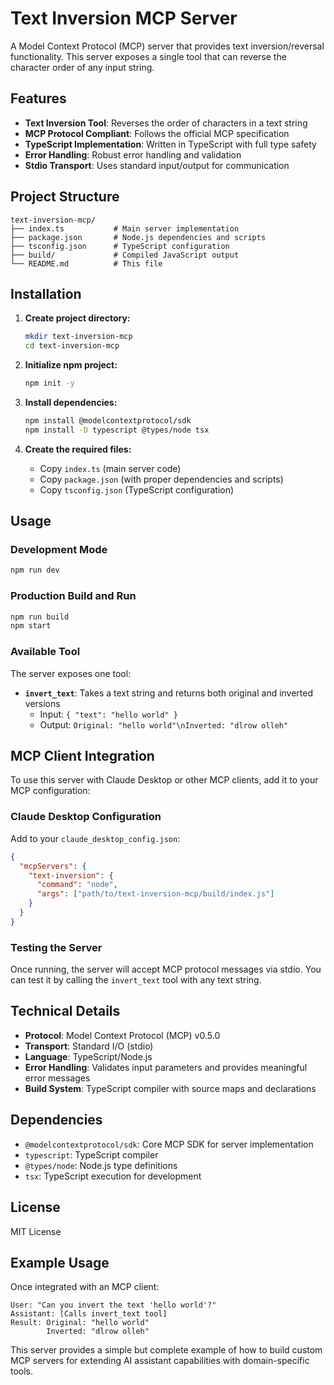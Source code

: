 # Text Inversion MCP Server

A Model Context Protocol (MCP) server that provides text inversion/reversal functionality. This server exposes a single tool that can reverse the character order of any input string.

## Features

- **Text Inversion Tool**: Reverses the order of characters in a text string
- **MCP Protocol Compliant**: Follows the official MCP specification
- **TypeScript Implementation**: Written in TypeScript with full type safety
- **Error Handling**: Robust error handling and validation
- **Stdio Transport**: Uses standard input/output for communication

## Project Structure

```
text-inversion-mcp/
├── index.ts           # Main server implementation
├── package.json       # Node.js dependencies and scripts
├── tsconfig.json      # TypeScript configuration
├── build/             # Compiled JavaScript output
└── README.md          # This file
```

## Installation

1. **Create project directory:**
   ```bash
   mkdir text-inversion-mcp
   cd text-inversion-mcp
   ```

2. **Initialize npm project:**
   ```bash
   npm init -y
   ```

3. **Install dependencies:**
   ```bash
   npm install @modelcontextprotocol/sdk
   npm install -D typescript @types/node tsx
   ```

4. **Create the required files:**
   - Copy `index.ts` (main server code)
   - Copy `package.json` (with proper dependencies and scripts)
   - Copy `tsconfig.json` (TypeScript configuration)

## Usage

### Development Mode
```bash
npm run dev
```

### Production Build and Run
```bash
npm run build
npm start
```

### Available Tool

The server exposes one tool:

- **`invert_text`**: Takes a text string and returns both original and inverted versions
  - Input: `{ "text": "hello world" }`
  - Output: `Original: "hello world"\nInverted: "dlrow olleh"`

## MCP Client Integration

To use this server with Claude Desktop or other MCP clients, add it to your MCP configuration:

### Claude Desktop Configuration
Add to your `claude_desktop_config.json`:

```json
{
  "mcpServers": {
    "text-inversion": {
      "command": "node",
      "args": ["path/to/text-inversion-mcp/build/index.js"]
    }
  }
}
```

### Testing the Server

Once running, the server will accept MCP protocol messages via stdio. You can test it by calling the `invert_text` tool with any text string.

## Technical Details

- **Protocol**: Model Context Protocol (MCP) v0.5.0
- **Transport**: Standard I/O (stdio)
- **Language**: TypeScript/Node.js
- **Error Handling**: Validates input parameters and provides meaningful error messages
- **Build System**: TypeScript compiler with source maps and declarations

## Dependencies

- `@modelcontextprotocol/sdk`: Core MCP SDK for server implementation
- `typescript`: TypeScript compiler
- `@types/node`: Node.js type definitions
- `tsx`: TypeScript execution for development

## License

MIT License

## Example Usage

Once integrated with an MCP client:

```
User: "Can you invert the text 'hello world'?"
Assistant: [Calls invert_text tool]
Result: Original: "hello world"
        Inverted: "dlrow olleh"
```

This server provides a simple but complete example of how to build custom MCP servers for extending AI assistant capabilities with domain-specific tools.